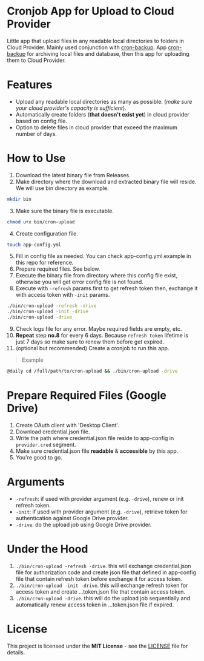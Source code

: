 # Cronjob App for Upload to Cloud Provider
Little app that upload files in any readable local directories to folders in Cloud Provider. Mainly used conjunction
with [cron-backup](https://github.com/mdanialr/cron-backup).
App [cron-backup](https://github.com/mdanialr/cron-backup) for archiving local files and database, then this app
for uploading them to Cloud Provider.

# Features
* Upload any readable local directories as many as possible. (_make sure your cloud provider's capacity is sufficient_).
* Automatically create folders (**that doesn't exist yet**) in cloud provider based on config file.
* Option to delete files in cloud provider that exceed the maximum number of days.

# How to Use
1. Download the latest binary file from Releases.
2. Make directory where the download and extracted binary file will reside. We will use bin directory as example.
```bash
mkdir bin
```
3. Make sure the binary file is executable.
```bash
chmod u+x bin/cron-upload
```
4. Create configuration file.
```bash
touch app-config.yml
```
5. Fill in config file as needed. You can check app-config.yml.example in this repo for reference.
6. Prepare required files. See below.
7. Execute the binary file from directory where this config file exist, otherwise you will get error config file is not found.
8. Execute with `-refresh` params first to get refresh token then, exchange it with access token with `-init` params.
```bash
./bin/cron-upload -refresh -drive
./bin/cron-upload -init -drive
./bin/cron-upload -drive
```
9. Check logs file for any error. Maybe required fields are empty, etc.
10. __Repeat__ step __no.8__ for every 6 days. Because `refresh token` lifetime is just 7 days so make sure to renew them before get expired.
11. (optional but recommended) Create a cronjob to run this app.
> Example
```bash
@daily cd /full/path/to/cron-upload && ./bin/cron-upload -drive
```

# Prepare Required Files (Google Drive)
1. Create OAuth client with 'Desktop Client'.
2. Download credential.json file.
3. Write the path where credential.json file reside to app-config in `provider.cred` segment.
4. Make sure credential.json file **readable** & **accessible** by this app.
5. You're good to go.

# Arguments
* `-refresh`: if used with provider argument (e.g. `-drive`), renew or init refresh token.
* `-init`: if used with provider argument (e.g. `-drive`), retrieve token for authentication against Google Drive provider.
* `-drive`: do the upload job using Google Drive provider.

# Under the Hood
1. `./bin/cron-upload -refresh -drive`. this will exchange credential.json file for authorization code and create json file that defined in app-config file that contain refresh token before exchange it for access token.
2. `./bin/cron-upload -init -drive`. this will exchange refresh token for access token and create ...token.json file that contain access token.
3. `./bin/cron-upload -drive`. this will do the upload job sequentially and automatically renew access token in ...token.json file if expired.

# License
This project is licensed under the **MIT License** - see the [LICENSE](LICENSE "LICENSE") file for details.
